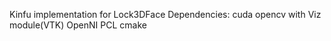 Kinfu implementation for Lock3DFace
Dependencies:
cuda
opencv with Viz module(VTK)
OpenNI
PCL
cmake
